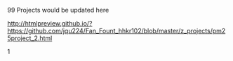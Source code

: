 99 Projects would be updated here         


http://htmlpreview.github.io/?https://github.com/jqu224/Fan_Fount_hhkr102/blob/master/z_projects/pm25project_2.html      


1
